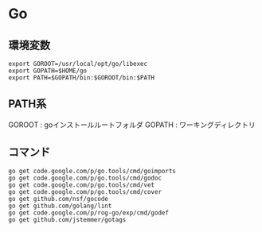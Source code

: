 # Go

## 環境変数

```
export GOROOT=/usr/local/opt/go/libexec
export GOPATH=$HOME/go
export PATH=$GOPATH/bin:$GOROOT/bin:$PATH
```

## PATH系

GOROOT : goインストールルートフォルダ
GOPATH : ワーキングディレクトリ

## コマンド

```
go get code.google.com/p/go.tools/cmd/goimports
go get code.google.com/p/go.tools/cmd/godoc
go get code.google.com/p/go.tools/cmd/vet
go get code.google.com/p/go.tools/cmd/cover
go get github.com/nsf/gocode
go get github.com/golang/lint
go get code.google.com/p/rog-go/exp/cmd/godef
go get github.com/jstemmer/gotags
```
